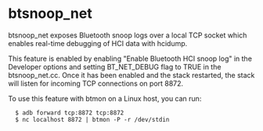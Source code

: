 btsnoop_net
====
btsnoop_net exposes Bluetooth snoop logs over a local TCP socket which enables
real-time debugging of HCI data with hcidump.

This feature is enabled by  enabling  "Enable Bluetooth HCI snoop log" in the
Developer options and setting BT_NET_DEBUG flag to TRUE in the btsnoop_net.cc.
Once it has been enabled and the stack restarted, the stack will listen for
incoming TCP connections on port 8872.

To use this feature with btmon on a Linux host, you can run:

```
  $ adb forward tcp:8872 tcp:8872
  $ nc localhost 8872 | btmon -P -r /dev/stdin
```

